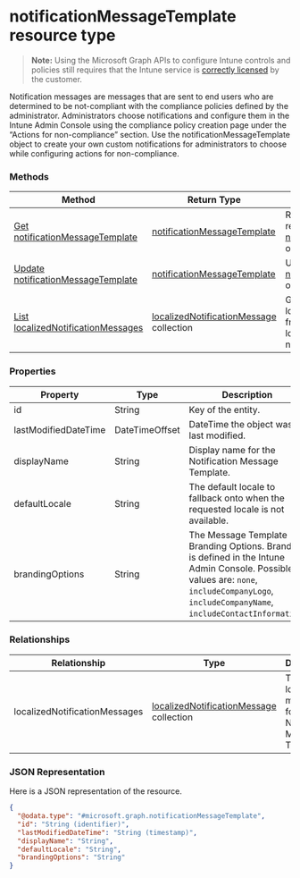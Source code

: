 ﻿# notificationMessageTemplate resource type> **Note:** Using the Microsoft Graph APIs to configure Intune controls and policies still requires that the Intune service is [correctly licensed](https://www.microsoft.com/en-us/cloud-platform/microsoft-intune-pricing) by the customer.

Notification messages are messages that are sent to end users who are determined to be not-compliant with the compliance policies defined by the administrator. Administrators choose notifications and configure them in the Intune Admin Console using the compliance policy creation page under the “Actions for non-compliance” section. Use the notificationMessageTemplate object to create your own custom notifications for administrators to choose while configuring actions for non-compliance.
### Methods
|Method|Return Type|Description|
|---|---|---|
|[Get notificationMessageTemplate](../api/intune_deviceconfig_notificationmessagetemplate_get.md)|[notificationMessageTemplate](../resources/intune_deviceconfig_notificationmessagetemplate.md)|Read properties and relationships of the [notificationMessageTemplate](../resources/intune_deviceconfig_notificationmessagetemplate.md) object.|
|[Update notificationMessageTemplate](../api/intune_deviceconfig_notificationmessagetemplate_update.md)|[notificationMessageTemplate](../resources/intune_deviceconfig_notificationmessagetemplate.md)|Update the properties of a [notificationMessageTemplate](../resources/intune_deviceconfig_notificationmessagetemplate.md) object.|
|[List localizedNotificationMessages](../api/intune_deviceconfig_notificationmessagetemplate_list_localizednotificationmessage.md)|[localizedNotificationMessage](../resources/intune_deviceconfig_localizednotificationmessage.md) collection|Get the localizedNotificationMessages from the localizedNotificationMessages navigation property.|

### Properties
|Property|Type|Description|
|---|---|---|
|id|String|Key of the entity.|
|lastModifiedDateTime|DateTimeOffset|DateTime the object was last modified.|
|displayName|String|Display name for the Notification Message Template.|
|defaultLocale|String|The default locale to fallback onto when the requested locale is not available.|
|brandingOptions|String|The Message Template Branding Options. Branding is defined in the Intune Admin Console. Possible values are: `none`, `includeCompanyLogo`, `includeCompanyName`, `includeContactInformation`.|

### Relationships
|Relationship|Type|Description|
|---|---|---|
|localizedNotificationMessages|[localizedNotificationMessage](../resources/intune_deviceconfig_localizednotificationmessage.md) collection|The list of localized messages for this Notification Message Template.|

### JSON Representation
Here is a JSON representation of the resource.
<!-- {
  "blockType": "resource",
  "keyProperty": "id",
  "@odata.type": "microsoft.graph.notificationMessageTemplate"
}
-->
```json
{
  "@odata.type": "#microsoft.graph.notificationMessageTemplate",
  "id": "String (identifier)",
  "lastModifiedDateTime": "String (timestamp)",
  "displayName": "String",
  "defaultLocale": "String",
  "brandingOptions": "String"
}
```



